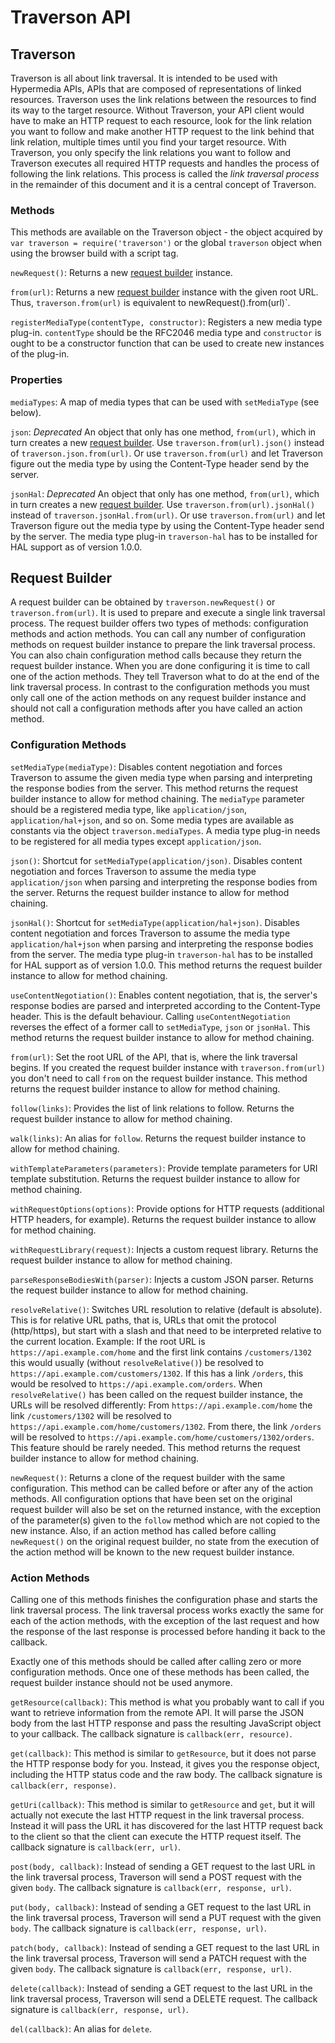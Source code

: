 Traverson API
=============

Traverson
---------

Traverson is all about link traversal. It is intended to be used with Hypermedia APIs, APIs that are composed of representations of linked resources. Traverson uses the link relations between the resources to find its way to the target resource. Without Traverson, your API client would have to make an HTTP request to each resource, look for the link relation you want to follow and make another HTTP request to the link behind that link relation, multiple times until you find your target resource. With Traverson, you only specify the link relations you want to follow and Traverson executes all required HTTP requests and handles the process of following the link relations. This process is called the *link traversal process* in the remainder of this document and it is a central concept of Traverson.

### Methods

This methods are available on the Traverson object - the object acquired by `var traverson = require('traverson')` or the global `traverson` object when using the browser build with a script tag.

`newRequest()`: Returns a new [request builder](#request-builder) instance.

`from(url)`: Returns a new [request builder](#request-builder) instance with the given root URL. Thus, `traverson.from(url)` is equivalent to newRequest().from(url)`.

`registerMediaType(contentType, constructor)`: Registers a new media type plug-in. `contentType` should be the RFC2046 media type and `constructor` is ought to be a constructor function that can be used to create new instances of the plug-in.

### Properties

`mediaTypes`: A map of media types that can be used with `setMediaType` (see below).

`json`: *Deprecated* An object that only has one method, `from(url)`, which in turn creates a new [request builder](#request-builder). Use `traverson.from(url).json()` instead of `traverson.json.from(url)`. Or use `traverson.from(url)` and let Traverson figure out the media type by using the Content-Type header send by the server.

`jsonHal`: *Deprecated* An object that only has one method, `from(url)`, which in turn creates a new [request builder](#request-builder). Use `traverson.from(url).jsonHal()` instead of `traverson.jsonHal.from(url)`. Or use `traverson.from(url)` and let Traverson figure out the media type by using the Content-Type header send by the server. The media type plug-in `traverson-hal` has to be installed for HAL support as of version 1.0.0.

Request Builder
---------------

A request builder can be obtained by `traverson.newRequest()` or `traverson.from(url)`. It is used to prepare and execute a single link traversal process. The request builder offers two types of methods: configuration methods and action methods. You can call any number of configuration methods on request builder instance to prepare the link traversal process. You can also chain configuration method calls because they return the request builder instance. When you are done configuring it is time to call one of the action methods. They tell Traverson what to do at the end of the link traversal process. In contrast to the configuration methods you must only call one of the action methods on any request builder instance and should not call a configuration methods after you have called an action method.

### Configuration Methods

`setMediaType(mediaType)`: Disables content negotiation and forces Traverson to assume the given media type when parsing and interpreting the response bodies from the server. This method returns the request builder instance to allow for method chaining. The `mediaType` parameter should be a registered media type, like `application/json`, `application/hal+json`, and so on. Some media types are available as constants via the object `traverson.mediaTypes`. A media type plug-in needs to be registered for all media types except `application/json`.

`json()`: Shortcut for `setMediaType(application/json)`. Disables content negotiation and forces Traverson to assume the media type `application/json` when parsing and interpreting the response bodies from the server. Returns the request builder instance to allow for method chaining.

`jsonHal()`: Shortcut for `setMediaType(application/hal+json)`. Disables content negotiation and forces Traverson to assume the media type `application/hal+json` when parsing and interpreting the response bodies from the server. The media type plug-in `traverson-hal` has to be installed for HAL support as of version 1.0.0. This method returns the request builder instance to allow for method chaining.

`useContentNegotiation()`: Enables content negotiation, that is, the server's response bodies are parsed and interpreted according to the Content-Type header. This is the default behaviour. Calling `useContentNegotiation` reverses the effect of a former call to `setMediaType`, `json` or `jsonHal`. This method returns the request builder instance to allow for method chaining.

`from(url)`: Set the root URL of the API, that is, where the link traversal begins. If you created the request builder instance with `traverson.from(url)` you don't need to call `from` on the request builder instance. This method returns the request builder instance to allow for method chaining.

`follow(links)`: Provides the list of link relations to follow. Returns the request builder instance to allow for method chaining.

`walk(links)`: An alias for `follow`. Returns the request builder instance to allow for method chaining.

`withTemplateParameters(parameters)`: Provide template parameters for URI template substitution. Returns the request builder instance to allow for method chaining.

`withRequestOptions(options)`: Provide options for HTTP requests (additional HTTP headers, for example). Returns the request builder instance to allow for method chaining.

`withRequestLibrary(request)`: Injects a custom request library. Returns the request builder instance to allow for method chaining.

`parseResponseBodiesWith(parser)`: Injects a custom JSON parser. Returns the request builder instance to allow for method chaining.

`resolveRelative()`: Switches URL resolution to relative (default is absolute). This is for relative URL paths, that is, URLs that omit the protocol (http/https), but start with a slash and that need to be interpreted relative to the current location. Example: If the root URL is `https://api.example.com/home` and the first link contains `/customers/1302` this would usually (without `resolveRelative()`) be resolved to `https://api.example.com/customers/1302`. If this has a link `/orders`, this would be resolved to `https://api.example.com/orders`. When `resolveRelative()` has been called on the request builder instance, the URLs will be resolved differently: From `https://api.example.com/home` the link `/customers/1302` will be resolved to `https://api.example.com/home/customers/1302`. From there, the link `/orders` will be resolved to `https://api.example.com/home/customers/1302/orders`. This feature should be rarely needed. This method returns the request builder instance to allow for method chaining.

`newRequest()`: Returns a clone of the request builder with the same configuration. This method can be called before or after any of the action methods. All configuration options that have been set on the original request builder will also be set on the returned instance, with the exception of the parameter(s) given to the `follow` method which are not copied to the new instance. Also, if an action method has called before calling `newRequest()` on the original request builder, no state from the execution of the action method will be known to the new request builder instance.

### Action Methods

Calling one of this methods finishes the configuration phase and starts the link traversal process. The link traversal process works exactly the same for each of the action methods, with the exception of the last request and how the response of the last response is processed before handing it back to the callback.

Exactly one of this methods should be called after calling zero or more configuration methods. Once one of these methods has been called, the request builder instance should not be used anymore.

`getResource(callback)`: This method is what you probably want to call if you want to retrieve information from the remote API. It will parse the JSON body from the last HTTP response and pass the resulting JavaScript object to your callback. The callback signature is `callback(err, resource)`.

`get(callback)`: This method is similar to `getResource`, but it does not parse the HTTP response body for you. Instead, it gives you the response object, including the HTTP status code and the raw body. The callback signature is `callback(err, response)`.

`getUri(callback)`: This method is similar to `getResource` and `get`, but it will actually not execute the last HTTP request in the link traversal process. Instead it will pass the URL it has discovered for the last HTTP request back to the client so that the client can execute the HTTP request itself. The callback signature is `callback(err, url)`.

`post(body, callback)`: Instead of sending a GET request to the last URL in the link traversal process, Traverson will send a POST request with the given `body`. The callback signature is `callback(err, response, url)`.

`put(body, callback)`: Instead of sending a GET request to the last URL in the link traversal process, Traverson will send a PUT request with the given `body`. The callback signature is `callback(err, response, url)`.

`patch(body, callback)`: Instead of sending a GET request to the last URL in the link traversal process, Traverson will send a PATCH request with the given `body`. The callback signature is `callback(err, response, url)`.

`delete(callback)`: Instead of sending a GET request to the last URL in the link traversal process, Traverson will send a DELETE request. The callback signature is `callback(err, response, url)`.

`del(callback)`: An alias for `delete`.
